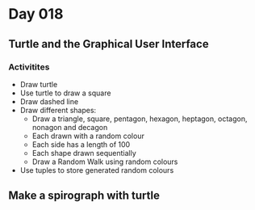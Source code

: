 # Day 018 
## Turtle and the Graphical User Interface

### Activitites
- Draw turtle
- Use turtle to draw a square
- Draw dashed line
- Draw different shapes:
	- Draw a triangle, square, pentagon, hexagon, heptagon, octagon, nonagon and decagon
	- Each drawn with a random colour
	- Each side has a length of 100
	- Each shape drawn sequentially
	- Draw a Random Walk using random colours
- Use tuples to store generated random colours

## Make a spirograph with turtle

